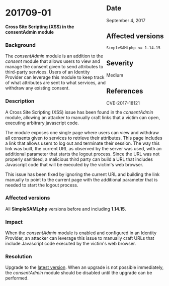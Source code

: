 <div class="sidebar-warning" style="float: right;">
<h2>Date</h2>
September 4, 2017
<h2>Affected versions</h2>
<code>SimpleSAMLphp <= 1.14.15</code>
<h2>Severity</h2>
Medium
<h2>References</h2>
CVE-2017-18121
</div>

# 201709-01

**Cross Site Scripting (XSS) in the consentAdmin module**

### Background

The _consentAdmin_ module is an addition to the _consent_ module that allows users to view and manage the consent given
to send attributes to third-party services. Users of an Identity Provider can leverage this module to keep track of what
attributes are sent to what services, and withdraw any existing consent.

### Description

A Cross Site Scripting (XSS) issue has been found in the _consentAdmin_ module, allowing an attacker to manually craft
links that a victim can open, executing arbitrary javascript code.

The module exposes one single page where users can view and withdraw all consents given to services to retrieve their
attributes. This page includes a link that allows users to log out and terminate their session. The way this link was
built, the current URL as observed by the server was used, with an additional parameter that starts the logout process.
Since the URL was not properly sanitised, a malicious third party can build a URL that includes Javascript code that
will be executed by the victim's web browser.

This issue has been fixed by ignoring the current URL and building the link manually to point to the current page with
the additional parameter that is needed to start the logout process.

### Affected versions

All **SimpleSAMLphp** versions before and including **1.14.15**.

### Impact

When the _consentAdmin_ module is enabled and configured in an Identity Provider, an attacker can leverage this issue
to manually craft URLs that include Javascript code executed by the victim's web browser.

### Resolution

Upgrade to the [latest version](/download). When an upgrade is not possible immediately, the _consentAdmin_ module
should be disabled until the upgrade can be performed.
